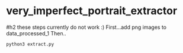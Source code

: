 # very_imperfect_portrait_extractor

#h2 these steps currently do not work :)
First...add png images to data_processed_1
Then..
```
python3 extract.py
```
